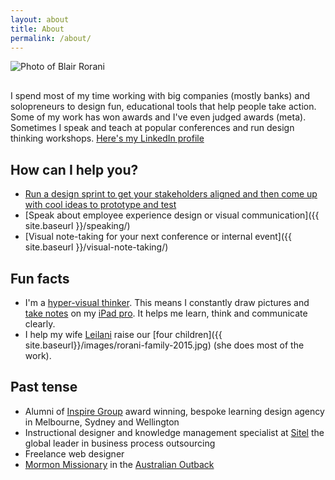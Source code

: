 ```yaml
---
layout: about
title: About
permalink: /about/
---
```



<p style="margin-bottom: 30px;" class="u-c-txt"><img src="{{ site.baseurl }}/images/blair-rorani-desktop.png" alt="Photo of Blair Rorani"></p>

I spend most of my time working with big companies (mostly banks) and solopreneurs to design fun, educational tools that help people take action. Some of my work has won awards and I've even judged awards (meta). Sometimes I speak and teach at popular conferences and run design thinking workshops. <a href="http://linkedin.com/in/blairrorani" target="_blank">Here's my LinkedIn profile</a>


## How can I help you?
* [Run a design sprint to get your stakeholders aligned and then come up with cool ideas to prototype and test](mailto:blair@rorani.com)
* [Speak about employee experience design or visual communication]({{ site.baseurl }}/speaking/)
* [Visual note-taking for your next conference or internal event]({{ site.baseurl }}/visual-note-taking/)

## Fun facts
* I'm a <a target="_blank" href="http://en.wikipedia.org/wiki/Visual_thinking" >hyper-visual thinker</a>. This means I constantly draw pictures and <a href="http://pinterest.com/blairrorani/visual-note-taking/" target="_blank">take notes</a> on my <a href="https://www.instagram.com/p/9-tdK5I9nv/" target="_blank">iPad pro</a>. It helps me learn, think and communicate clearly.
* I help my wife [Leilani](http://leilani.rorani.com) raise our [four children]({{ site.baseurl}}/images/rorani-family-2015.jpg) (she does most of the work).

<h2>Past tense</h2>

<ul>
<li>Alumni of <a href="http://inspiregroup.co.nz" target="_blank">Inspire Group</a> award winning, bespoke learning design agency in Melbourne, Sydney and Wellington</li>
<li>Instructional designer and knowledge management specialist at <a href="http://sitel.com" target="_blank">Sitel</a> the global leader in business process outsourcing</li>
<li>Freelance web designer</li>
<li><a href="http://www.mormon.org/me/1g1y" target="_blank">Mormon Missionary</a> in the <a href="http://instagram.com/p/t14FAXo9ot/" target="_blank">Australian Outback</a></li>
</ul>
